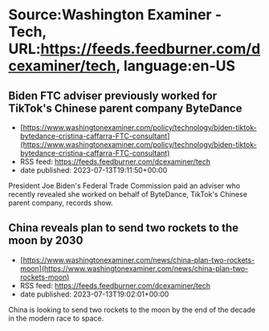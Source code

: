 # Source:Washington Examiner - Tech, URL:https://feeds.feedburner.com/dcexaminer/tech, language:en-US

## Biden FTC adviser previously worked for TikTok's Chinese parent company ByteDance
 - [https://www.washingtonexaminer.com/policy/technology/biden-tiktok-bytedance-cristina-caffarra-FTC-consultant](https://www.washingtonexaminer.com/policy/technology/biden-tiktok-bytedance-cristina-caffarra-FTC-consultant)
 - RSS feed: https://feeds.feedburner.com/dcexaminer/tech
 - date published: 2023-07-13T19:11:50+00:00

President Joe Biden's Federal Trade Commission paid an adviser who recently revealed she worked on behalf of ByteDance, TikTok's Chinese parent company, records show.

## China reveals plan to send two rockets to the moon by 2030
 - [https://www.washingtonexaminer.com/news/china-plan-two-rockets-moon](https://www.washingtonexaminer.com/news/china-plan-two-rockets-moon)
 - RSS feed: https://feeds.feedburner.com/dcexaminer/tech
 - date published: 2023-07-13T19:02:01+00:00

China is looking to send two rockets to the moon by the end of the decade in the modern race to space.

